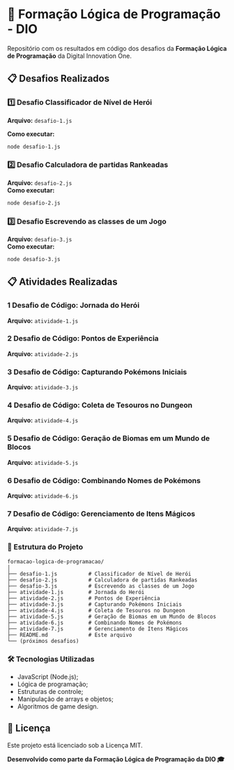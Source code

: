 # 🚀 Formação Lógica de Programação - DIO

Repositório com os resultados em código dos desafios da **Formação Lógica de Programação** da Digital Innovation One.

## 📋 Desafios Realizados

### 1️⃣ **Desafio Classificador de Nível de Herói**
**Arquivo:** `desafio-1.js`  

**Como executar:**
```bash
node desafio-1.js
```

### 2️⃣ **Desafio Calculadora de partidas Rankeadas**
**Arquivo:** `desafio-2.js`  
**Como executar:**
```bash
node desafio-2.js
```

### 3️⃣ **Desafio Escrevendo as classes de um Jogo**
**Arquivo:** `desafio-3.js`  
**Como executar:**
```bash
node desafio-3.js
```

## 📋 Atividades Realizadas
### 1 **Desafio de Código: Jornada do Herói**
**Arquivo:** `atividade-1.js`  

### 2 **Desafio de Código: Pontos de Experiência**
**Arquivo:** `atividade-2.js`  

### 3 **Desafio de Código: Capturando Pokémons Iniciais**
**Arquivo:** `atividade-3.js`  

### 4 **Desafio de Código: Coleta de Tesouros no Dungeon**
**Arquivo:** `atividade-4.js`  

### 5 **Desafio de Código: Geração de Biomas em um Mundo de Blocos**
**Arquivo:** `atividade-5.js`  

### 6 **Desafio de Código: Combinando Nomes de Pokémons**
**Arquivo:** `atividade-6.js`  

### 7 **Desafio de Código: Gerenciamento de Itens Mágicos**
**Arquivo:** `atividade-7.js`  

### 📁 Estrutura do Projeto
```text
formacao-logica-de-programacao/
│
├── desafio-1.js          # Classificador de Nível de Herói
├── desafio-2.js          # Calculadora de partidas Rankeadas
├── desafio-3.js          # Escrevendo as classes de um Jogo
├── atividade-1.js        # Jornada do Herói
├── atividade-2.js        # Pontos de Experiência
├── atividade-3.js        # Capturando Pokémons Iniciais
├── atividade-4.js        # Coleta de Tesouros no Dungeon
├── atividade-5.js        # Geração de Biomas em um Mundo de Blocos
├── atividade-6.js        # Combinando Nomes de Pokémons
├── atividade-7.js        # Gerenciamento de Itens Mágicos
├── README.md             # Este arquivo
└── (próximos desafios)
```

### 🛠 Tecnologias Utilizadas
- JavaScript (Node.js);
- Lógica de programação;
- Estruturas de controle;
- Manipulação de arrays e objetos;
- Algoritmos de game design.

## 📜 Licença
Este projeto está licenciado sob a Licença MIT.

**Desenvolvido como parte da Formação Lógica de Programação da DIO 🎓**

